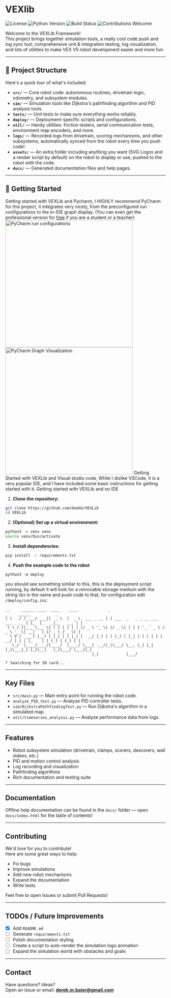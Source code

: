 # VEXlib


![License](https://img.shields.io/badge/license-MIT-green.svg) ![Python Version](https://img.shields.io/badge/python-3.8%2B-blue) ![Build Status](https://img.shields.io/badge/build-passing-brightgreen)  ![Contributions Welcome](https://img.shields.io/badge/contributions-welcome-orange)

Welcome to the VEXLib Framework!  
This project brings together simulation tools, a really cool code push and log sync tool, comprehensive unit & integration testing, log visualization,
and lots of utilities to make VEX V5 robot development easier and more fun.

---

## 📂 Project Structure

Here's a quick tour of what's included:

- **`src/`** — Core robot code: autonomous routines, drivetrain logic, odometry, and subsystem modules.
- **`sim/`** — Simulation tools like Dijkstra's pathfinding algorithm and PID analysis tools.
- **`tests/`** — Unit tests to make sure everything works reliably.
- **`deploy/`** — Deployment-specific scripts and configurations.
- **`util/`** — Handy utilities: friction testers, serial communication tests, environment map encoders, and more.
- **`logs/`** — Recorded logs from drivetrain, scoring mechanisms, and other subsystems, automatically synced from the robot every
  time you push code!
- **`assets/`** — An extra folder including anything you want (SVG Logos and a render script by default) on the robot to display or use, pushed to the
  robot with the code.
- **`docs/`** — Generated documentation files and help pages.

---

## 🚀 Getting Started

<tabs group="IDE">
    <tab id="PYCHARM" title="Pycharm (Pro or Community)" group-key="PYCHARM">
        Getting started with VEXLib and Pycharm, I HIGHLY recommend PyCharm for this project, it integrates very nicely, from the preconfigured run configurations to the in-IDE graph display. (You can even get the professional version for <a href="https://www.jetbrains.com/shop/eform/students">free</a> if you are a student or a teacher)
        <img src="PyCharm Run Configurations.png" alt="PyCharm run configurations" height="400"/>
        <img src="Graph Visualization.png" alt="PyCharm Graph Visualization" height="400"/>
    </tab>
    <tab id="VSCODE" title="Visual studio code" group-key="VSCODE">
        Getting Started with VEXLib and Visual studio code, While I dislike VSCode, it is a very popular IDE, and I have included some basic instructions for getting started with it.
    </tab>
    <tab id="NONE" title="No IDE! give me the raw terminal" group-key="NONE">
        Getting started with VEXLib and no IDE
    </tab>
</tabs>


1. **Clone the repository:**

```bash
git clone https://github.com/deekb/VEXLib
cd VEXLib
```

2. **(Optional) Set up a virtual environment:**

```bash
python3 -m venv venv
source venv/bin/activate
```

3. **Install dependencies:**

```bash
pip install -r requirements.txt
```

4. **Push the example code to the robot**

```shell
python3 -m deploy
```
you should see something similar to this, this is the deployment script running, by default it will look for a removable storage medium with the string `VEX` in the name and push code to that, for configuration edit `/deploy/config.ini`:

```
__     ______ ____  ____    ____             _                                  _     _____           _ 
\ \   / / ___/ ___||  _ \  |  _ \  ___ _ __ | | ___  _   _ _ __ ___   ___ _ __ | |_  |_   _|__   ___ | |
 \ \ / /|___ \___ \| | | | | | | |/ _ \ '_ \| |/ _ \| | | | '_ ` _ \ / _ \ '_ \| __|   | |/ _ \ / _ \| |
  \ V /  ___) |__) | |_| | | |_| |  __/ |_) | | (_) | |_| | | | | | |  __/ | | | |_    | | (_) | (_) | |
   \_/  |____/____/|____/  |____/ \___| .__/|_|\___/ \__, |_| |_| |_|\___|_| |_|\__|   |_|\___/ \___/|_|
                                      |_|            |___/                                              

⠏ Searching for SD card...
```

---

## Key Files

- `src/main.py` — Main entry point for running the robot code.
- `analyze_PID_test.py` — Analyze PID controller tests.
- `sim/DjikstraPathfindingTest.py` — Run Dijkstra's algorithm in a simulated map.
- `util/timeseries_analysis.py` — Analyze performance data from logs.

---

## Features

- Robot subsystem simulation (drivetrain, clamps, scorers, descorers, wall stakes, etc.)
- PID and motion control analysis
- Log recording and visualization
- Pathfinding algorithms
- Rich documentation and testing suite

---

## Documentation

Offline help documentation can be found in the `docs/` folder — open `docs/index.html` for the table of contents!

---

## Contributing

We'd love for you to contribute!  
Here are some great ways to help:

- Fix bugs
- Improve simulations
- Add new robot mechanisms
- Expand the documentation
- Write tests

Feel free to open Issues or submit Pull Requests!

---

## TODOs / Future Improvements

- [x] Add `README.md`
- [ ] Generate `requirements.txt`
- [ ] Polish documentation styling
- [ ] Create a script to auto-render the simulation logo animation
- [ ] Expand the simulation world with obstacles and goals

---


## Contact

Have questions? Ideas?  
Open an issue or email: **derek.m.baier@gmail.com**